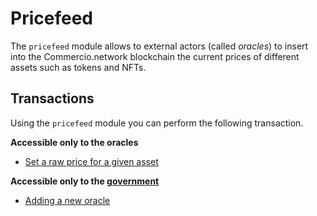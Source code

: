 # Pricefeed
The `pricefeed` module allows to external actors (called *oracles*) to insert into the Commercio.network
blockchain the current prices of different assets such as tokens and NFTs.

## Transactions
Using the `pricefeed` module you can perform the following transaction. 

**Accessible only to the oracles**
- [Set a raw price for a given asset](tx/set-raw-price.md)

**Accessible only to the [government](../government/README.md)**
- [Adding a new oracle](tx/add-oracle.md)